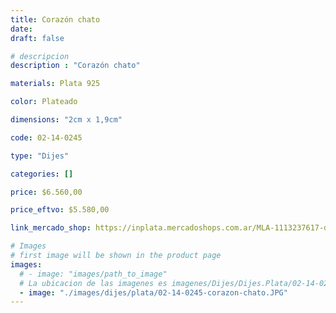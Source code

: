 ```yaml
---
title: Corazón chato
date: 
draft: false

# descripcion
description : "Corazón chato"

materials: Plata 925

color: Plateado

dimensions: "2cm x 1,9cm"

code: 02-14-0245

type: "Dijes"

categories: []

price: $6.560,00

price_eftvo: $5.580,00

link_mercado_shop: https://inplata.mercadoshops.com.ar/MLA-1113237617-dije-plata-925-corazón-chato-calado--_JM

# Images
# first image will be shown in the product page
images:
  # - image: "images/path_to_image"
  # La ubicacion de las imagenes es imagenes/Dijes/Dijes.Plata/02-14-0245-corazon-chato
  - image: "./images/dijes/plata/02-14-0245-corazon-chato.JPG"
---
```

